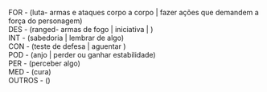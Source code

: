 FOR - (luta- armas e ataques corpo a corpo | fazer ações que demandem a força do personagem)  
DES - (ranged- armas de fogo | iniciativa | )  
INT - (sabedoria | lembrar de algo)  
CON - (teste de defesa | aguentar )  
POD - (anjo | perder ou ganhar estabilidade)  
PER - (perceber algo)  
MED - (cura)  
OUTROS - ()  
